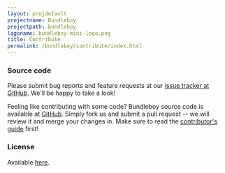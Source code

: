 ```yaml
---
layout: projdefault
projectname: Bundleboy
projectpath: bundleboy
logoname: bundleboy-mini-logo.png
title: Contribute
permalink: /bundleboy/contribute/index.html
---
```



### Source code

Please submit bug reports and feature requests at our [issue tracker at GitHub](https://github.com/storm-enroute/bundleboy/issues).
We'll be happy to take a look!

Feeling like contributing with some code?
Bundleboy source code is available at [GitHub](https://github.com/storm-enroute/bundleboy).
Simply fork us and submit a pull request --
we will review it and merge your changes in.
Make sure to read the [contributor's guide](/dev/contribute/) first!


### License

Available [here](https://raw.githubusercontent.com/storm-enroute/bundleboy/master/LICENSE).

<span id="licensebox"></span>

<script src="/resources/js/setlicense.js">_</script>
<script src="/resources/js/setlicense-bundleboy.js">_</script>

